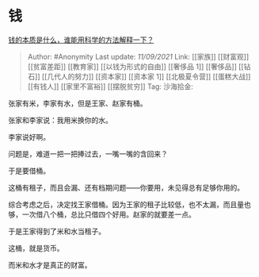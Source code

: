 # 钱
[钱的本质是什么，谁能用科学的方法解释一下？](https://www.zhihu.com/question/334749030/answer/2114375148)

> Author: #Anonymity
> Last update: *11/09/2021*
> Link: [[家族]] [[财富观]] [[贫富差距]] [[教育家]] [[以钱为形式的自由]] [[奢侈品 1]] [[奢侈品]] [[钻石]] [[几代人的努力]] [[资本家]] [[资本家 1]] [[北极夏令营]] [[蛋糕大战]] [[有钱人]] [[家里不富裕]] [[摆脱贫穷]]
> Tag:
> 沙海拾金:

张家有米，李家有水，但是王家、赵家有桶。

张家和李家说：我用米换你的水。

李家说好啊。

问题是，难道一把一把捧过去，一嘴一嘴的含回来？

于是要借桶。

这桶有租子，而且会漏、还有档期问题——你要用，未见得总有足够你用的。

综合考虑之后，决定找王家借桶。因为王家的租子比较低，也不太漏，而且量也够，一次借八个桶，总比只借四个好用。赵家的就要差一点。

于是王家得到了米和水当租子。

这桶，就是货币。

而米和水才是真正的财富。
